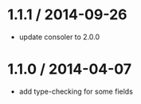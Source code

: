 1.1.1 / 2014-09-26
==================

* update consoler to 2.0.0


1.1.0 / 2014-04-07
==================

 * add type-checking for some fields
 
